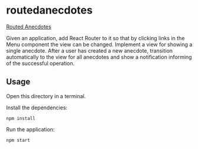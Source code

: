 # routedanecdotes
[Routed Anecdotes](https://fullstackopen.com/en/part7/react_router#exercises-7-1-7-3)

Given an application, add React Router to it so that by clicking links in the Menu component the view can be changed. Implement a view for showing a single anecdote. After a user has created a new anecdote, transition automatically to the view for all anecdotes and show a notification informing of the successful operation.

## Usage
Open this directory in a terminal.

Install the dependencies:

```
npm install
```

Run the application:

```
npm start
```
